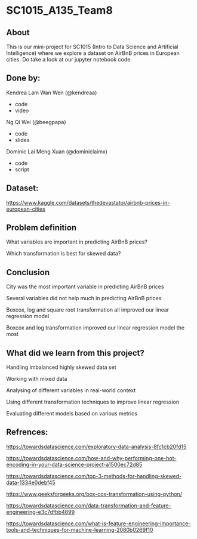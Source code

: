 # SC1015_A135_Team8

## About
This is our mini-project for SC1015 (Intro to Data Science and Artificial Intelligence) where we explore a dataset on AirBnB prices in European cities. Do take a look at our jupyter notebook code.

## Done by:

Kendrea Lam Wan Wen (@kendreaa) 
- code
- video

Ng Qi Wei (@beegpapa) 
- code
- slides

Dominic Lai Meng Xuan (@dominiclaimx) 
- code
- script

## Dataset:

https://www.kaggle.com/datasets/thedevastator/airbnb-prices-in-european-cities

## Problem definition
What variables are important in predicting AirBnB prices?

Which transformation is best for skewed data?

## Conclusion 
City was the most important variable in predicting AirBnB prices

Several variables did not help much in predicting AirBnB prices

Boxcox, log and square root transformation all improved our linear regression model

Boxcox and log transformation improved our linear regression model the most

## What did we learn from this project?
Handling imbalanced highly skewed data set

Working with mixed data 

Analysing of different variables in real-world context

Using different transformation techniques to improve linear regression

Evaluating different models based on various metrics


## Refrences:

https://towardsdatascience.com/exploratory-data-analysis-8fc1cb20fd15

https://towardsdatascience.com/how-and-why-performing-one-hot-encoding-in-your-data-science-project-a1500ec72d85

https://towardsdatascience.com/top-3-methods-for-handling-skewed-data-1334e0debf45

https://www.geeksforgeeks.org/box-cox-transformation-using-python/

https://towardsdatascience.com/data-transformation-and-feature-engineering-e3c7dfbb4899

https://towardsdatascience.com/what-is-feature-engineering-importance-tools-and-techniques-for-machine-learning-2080b0269f10
